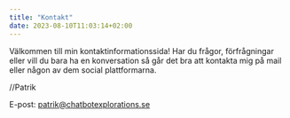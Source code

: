 ```yaml
---
title: "Kontakt"
date: 2023-08-10T11:03:14+02:00
---
```


Välkommen till min kontaktinformationssida! Har du frågor, förfrågningar eller vill du bara ha en konversation så går det bra att kontakta mig på mail eller någon av dem social plattformarna.

//Patrik

E-post: patrik@chatbotexplorations.se